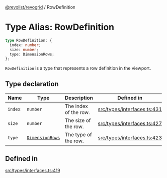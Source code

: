 [@revolist/revogrid](README.md) / RowDefinition

# Type Alias: RowDefinition

```ts
type RowDefinition: {
  index: number;
  size: number;
  type: DimensionRows;
};
```

`RowDefinition` is a type that represents a row definition in the
viewport.

## Type declaration

| Name | Type | Description | Defined in |
| ------ | ------ | ------ | ------ |
| `index` | `number` | The index of the row. | [src/types/interfaces.ts:431](https://github.com/revolist/revogrid/blob/ad41fd58f9a9de46c1cfbe02ca82c22180ee685c/src/types/interfaces.ts#L431) |
| `size` | `number` | The size of the row. | [src/types/interfaces.ts:427](https://github.com/revolist/revogrid/blob/ad41fd58f9a9de46c1cfbe02ca82c22180ee685c/src/types/interfaces.ts#L427) |
| `type` | [`DimensionRows`](TypeAlias.DimensionRows.md) | The type of the row. | [src/types/interfaces.ts:423](https://github.com/revolist/revogrid/blob/ad41fd58f9a9de46c1cfbe02ca82c22180ee685c/src/types/interfaces.ts#L423) |

## Defined in

[src/types/interfaces.ts:419](https://github.com/revolist/revogrid/blob/ad41fd58f9a9de46c1cfbe02ca82c22180ee685c/src/types/interfaces.ts#L419)
